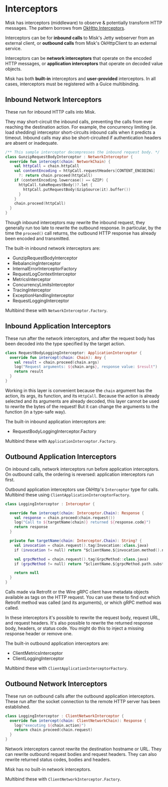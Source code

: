 # Interceptors

Misk has interceptors (middleware) to observe & potentially transform HTTP messages. The pattern
borrows from [OkHttp Interceptors].

Interceptors can be for **inbound calls** to Misk's Jetty webserver from an external client, or
**outbound calls** from Misk's OkHttpClient to an external service.

Interceptors can be **network interceptors** that operate on the encoded HTTP messages, or
**application interceptors** that operate on decoded value objects.

Misk has both **built-in** interceptors and **user-provided** interceptors. In all cases,
interceptors must be registered with a Guice multibinding.

## Inbound Network Interceptors

These run for inbound HTTP calls into Misk.

They may short-circuit the inbound calls, preventing the calls from ever reaching the destination
action. For example, the concurrency limiting (ie. load shedding) interceptor short-circuits inbound
calls when it predicts a timeout. Inbound calls may also be short-circuited if authentication
headers are absent or inadequate.

```kotlin
/** This sample interceptor decompresses the inbound request body. */
class GunzipRequestBodyInterceptor : NetworkInterceptor {
  override fun intercept(chain: NetworkChain) {
    val httpCall = chain.httpCall
    val contentEncoding = httpCall.requestHeaders[CONTENT_ENCODING]
      ?: return chain.proceed(httpCall)
    if (contentEncoding.lowercase() == GZIP) {
      httpCall.takeRequestBody()?.let {
        httpCall.putRequestBody(GzipSource(it).buffer())
      }
    }
    chain.proceed(httpCall)
  }
}
```

Though inbound interceptors may rewrite the inbound request, they generally run too late to rewrite
the outbound response. In particular, by the time the `proceed()` call returns, the outbound HTTP
response has already been encoded and transmitted.

The built-in inbound network interceptors are:

 * GunzipRequestBodyInterceptor
 * RebalancingInterceptor
 * InternalErrorInterceptorFactory
 * RequestLogContextInterceptor
 * MetricsInterceptor
 * ConcurrencyLimitsInterceptor
 * TracingInterceptor
 * ExceptionHandlingInterceptor
 * RequestLoggingInterceptor 

Multibind these with `NetworkInterceptor.Factory`.

## Inbound Application Interceptors

These run after the network interceptors, and after the request body has been decoded into the type
specified by the target action.

```kotlin
class RequestBodyLoggingInterceptor: ApplicationInterceptor {
  override fun intercept(chain: Chain): Any {
    val result = chain.proceed(chain.args)
    log("Request arguments: ${chain.args}, response value: $result")
    return result
  }
}
```

Working in this layer is convenient because the `chain` argument has the action, its args, its
function, and its `HttpCall`. Because the action is already selected and its arguments are already
decoded, this layer cannot be used to rewrite the bytes of the request! But it can change the
arguments to the function (in a type-safe way). 

The built-in inbound application interceptors are:

 * RequestBodyLoggingInterceptor.Factory

Multibind these with `ApplicationInterceptor.Factory`.

## Outbound Application Interceptors

On inbound calls, network interceptors run before application interceptors. On outbound calls, the
ordering is reversed: application interceptors run first.

Outbound application interceptors use OkHttp's `Interceptor` type for calls. Multibind these using
`ClientApplicationInterceptorFactory`.

```kotlin
class LoggingInterceptor : Interceptor {

  override fun intercept(chain: Interceptor.Chain): Response {
    val response = chain.proceed(chain.request())
    log("Call to ${targetName(chain)} returned ${response.code}")
    return response
  }

  private fun targetName(chain: Interceptor.Chain): String? {
    val invocation = chain.request().tag(Invocation::class.java)
    if (invocation != null) return "$clientName.${invocation.method().name}"

    val grpcMethod = chain.request().tag(GrpcMethod::class.java)
    if (grpcMethod != null) return "$clientName.${grpcMethod.path.substringAfterLast("/")}"

    return null
  }
}
```

Calls made via Retrofit or the Wire gRPC client have metadata objects available as tags on the
HTTP request. You can use these to find out which Retrofit method was called (and its arguments),
or which gRPC method was called.

In these interceptors it's possible to rewrite the request body, request URL, and request headers.
It's also possible to rewrite the returned response body, headers, or status code. You might do this
to inject a missing response header or remove one.

The built-in outbound application interceptors are:

 * ClientMetricsInterceptor
 * ClientLoggingInterceptor

Multibind these with `ClientApplicationInterceptorFactory`.

## Outbound Network Interceptors

These run on outbound calls after the outbound application interceptors. These run after the socket
connection to the remote HTTP server has been established.

```kotlin
class LoggingInterceptor : ClientNetworkInterceptor {
  override fun intercept(chain: ClientNetworkChain): Response {
    log("executing ${chain.action}")
    return chain.proceed(chain.request)
  }
}
```

Network interceptors cannot rewrite the destination hostname or URL. They can rewrite outbound
request bodies and request headers. They can also rewrite returned status codes, bodies and headers.

Misk has no built-in network interceptors.

Multibind these with `ClientNetworkInterceptor.Factory`.


[OkHttp Interceptors]: https://square.github.io/okhttp/features/interceptors/
